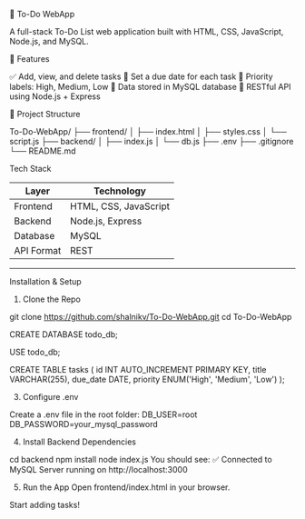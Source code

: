 📝 To-Do WebApp

A full-stack To-Do List web application built with HTML, CSS, JavaScript, Node.js, and MySQL.

🚀 Features

✅ Add, view, and delete tasks
📅 Set a due date for each task
🔴 Priority labels: High, Medium, Low
💾 Data stored in MySQL database
📡 RESTful API using Node.js + Express

📁 Project Structure

To-Do-WebApp/
├── frontend/
│ ├── index.html
│ ├── styles.css
│ └── script.js
├── backend/
│ ├── index.js
│ └── db.js
├── .env
├── .gitignore
└── README.md

Tech Stack

| Layer      | Technology              |
|------------|--------------------------|
| Frontend   | HTML, CSS, JavaScript    |
| Backend    | Node.js, Express         |
| Database   | MySQL                    |
| API Format | REST                     |

---

Installation & Setup

1. Clone the Repo

git clone https://github.com/shalnikv/To-Do-WebApp.git
cd To-Do-WebApp

CREATE DATABASE todo_db;

USE todo_db;

CREATE TABLE tasks (
  id INT AUTO_INCREMENT PRIMARY KEY,
  title VARCHAR(255),
  due_date DATE,
  priority ENUM('High', 'Medium', 'Low')
);

3. Configure .env
   
Create a .env file in the root folder:
DB_USER=root
DB_PASSWORD=your_mysql_password

4. Install Backend Dependencies

cd backend
npm install
node index.js
You should see:
✅ Connected to MySQL
Server running on http://localhost:3000

5. Run the App
Open frontend/index.html in your browser.

Start adding tasks! 
